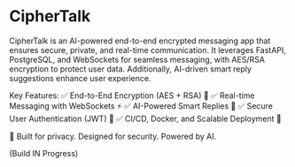 # CipherTalk
CipherTalk is an AI-powered end-to-end encrypted messaging app that ensures secure, private, and real-time communication. It leverages FastAPI, PostgreSQL, and WebSockets for seamless messaging, with AES/RSA encryption to protect user data. Additionally, AI-driven smart reply suggestions enhance user experience.

Key Features:
✅ End-to-End Encryption (AES + RSA) 🔐
✅ Real-time Messaging with WebSockets ⚡
✅ AI-Powered Smart Replies 🤖
✅ Secure User Authentication (JWT) 🔑
✅ CI/CD, Docker, and Scalable Deployment 🚀

🚀 Built for privacy. Designed for security. Powered by AI.


(Build IN Progress)
